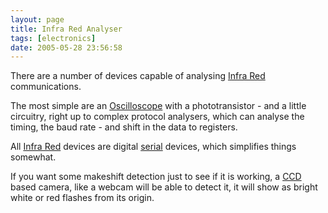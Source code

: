 ```yaml
---
layout: page
title: Infra Red Analyser
tags: [electronics]
date: 2005-05-28 23:56:58
---
```

There are a number of devices capable of analysing [Infra Red](/wiki/infra_red.html "A type of EM radiation commonly used for digital communications") communications.

The most simple are an [Oscilloscope](/wiki/oscilloscope.html "Systems designed to view voltage/current over time") with a phototransistor - and a little circuitry, right up to complex protocol analysers, which can analyse the timing, the baud rate - and shift in the data to registers.

All [Infra Red](/wiki/infra_red.html "A type of EM radiation commonly used for digital communications") devices are digital [serial](/wiki/serial_data_stream.html "Serial Data Stream") devices, which simplifies things somewhat.

If you want some makeshift detection just to see if it is working, a [CCD](/wiki/ccd.html "Charge Coupled Device") based camera, like a webcam will be able to detect it, it will show as bright white or red flashes from its origin.
